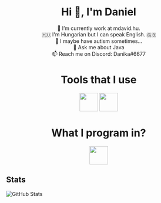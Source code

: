 <h1 align="center">Hi 👋, I'm Daniel</h1>
<p align="center">
 🔭 I’m currently work at mdavid.hu.<br>
 🇭🇺 I'm Hungarian but I can speak English. 🇬🇧<br>
 🤔 I maybe have autism sometimes...<br>
 💬 Ask me about Java<br>
 📫 Reach me on Discord: Danika#6677<br>
</p>

<h1 align="center"> Tools that I use </h1>

<p align="center">
<a href= "https://www.jetbrains.com/idea/"><img width="50" height="50" src="https://upload.wikimedia.org/wikipedia/commons/d/d5/IntelliJ_IDEA_Logo.svg"/></a>
<a href= "https://code.visualstudio.com/"><img width="50" height="50" src="https://cdn.jsdelivr.net/npm/simple-icons@3.0.1/icons/visualstudiocode.svg"/></a>
</p>

<h1 align="center"> What I program in? </h1>

<p align="center">
 <a href= "https://www.java.com"><img width="50" height="50" src="https://devicons.github.io/devicon/devicon.git/icons/java/java-original-wordmark.svg"/></a>
</p>
 
## Stats
 
![GitHub Stats](https://github-readme-stats.vercel.app/api?username=danika6677&show_icons=true&hide_border=true&theme=vue-dark)
